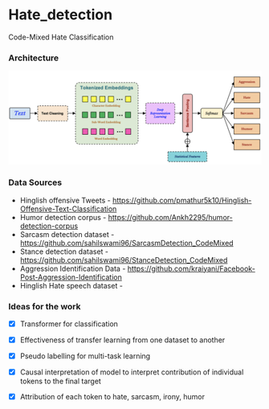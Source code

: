 # Hate_detection

Code-Mixed Hate Classification

### Architecture

![Unified Framework](Diagram.png)

### Data Sources

* Hinglish offensive Tweets - https://github.com/pmathur5k10/Hinglish-Offensive-Text-Classification
* Humor detection corpus - https://github.com/Ankh2295/humor-detection-corpus
* Sarcasm detection dataset - https://github.com/sahilswami96/SarcasmDetection_CodeMixed
* Stance detection dataset - https://github.com/sahilswami96/StanceDetection_CodeMixed
* Aggression Identification Data - https://github.com/kraiyani/Facebook-Post-Aggression-Identification
* Hinglish Hate speech dataset - 

### Ideas for the work

 - [x] Transformer for classification
 - [x] Effectiveness of transfer learning from one dataset to another
 - [x] Pseudo labelling for multi-task learning
 - [x] Causal interpretation of model to interpret contribution of individual tokens to the final target
 - [x] Attribution of each token to hate, sarcasm, irony, humor


